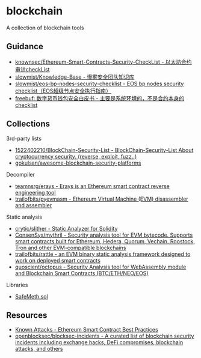 # blockchain

A collection of blockchain tools

## Guidance

* [knownsec/Ethereum-Smart-Contracts-Security-CheckList - 以太坊合约审计checkList](https://github.com/knownsec/Ethereum-Smart-Contracts-Security-CheckList)
* [slowmist/Knowledge-Base - 慢雾安全团队知识库](https://github.com/slowmist/Knowledge-Base)
* [slowmist/eos-bp-nodes-security-checklist - EOS bp nodes security checklist（EOS超级节点安全执行指南）](https://github.com/slowmist/eos-bp-nodes-security-checklist)
* [freebuf: 数字货币钱包安全白皮书 - 主要是系统环境的，不是合约本身的checklist](https://www.freebuf.com/articles/paper/172937.html)

## Collections

3rd-party lists

* [1522402210/BlockChain-Security-List - BlockChain-Security-List About cryptocurrency security. (reverse, exploit, fuzz..)](https://github.com/1522402210/BlockChain-Security-List)
* [gokulsan/awesome-blockchain-security-platforms](https://github.com/gokulsan/awesome-blockchain-security-platforms)

Decompiler

* [teamnsrg/erays - Erays is an Ethereum smart contract reverse engineering tool](https://github.com/teamnsrg/erays)
* [trailofbits/pyevmasm - Ethereum Virtual Machine (EVM) disassembler and assembler](https://github.com/trailofbits/pyevmasm)

Static analysis

* [crytic/slither - Static Analyzer for Solidity](https://github.com/crytic/slither)
* [ConsenSys/mythril - Security analysis tool for EVM bytecode. Supports smart contracts built for Ethereum, Hedera, Quorum, Vechain, Roostock, Tron and other EVM-compatible blockchains](https://github.com/ConsenSys/mythril)
* [trailofbits/rattle - an EVM binary static analysis framework designed to work on deployed smart contracts](https://github.com/trailofbits/rattle)
* [quoscient/octopus - Security Analysis tool for WebAssembly module and Blockchain Smart Contracts (BTC/ETH/NEO/EOS)](https://github.com/quoscient/octopus)

Libraries

* [SafeMeth.sol](https://github.com/OpenZeppelin/openzeppelin-contracts/blob/v1.12.0/contracts/math/SafeMath.sol)

## Resources

* [Known Attacks - Ethereum Smart Contract Best Practices](https://consensys.github.io/smart-contract-best-practices/known_attacks/)
* [openblocksec/blocksec-incidents - A curated list of blockchain security incidents including exchange hacks, DeFi compromises, blockchain attacks, and others](https://github.com/openblocksec/blocksec-incidents)
